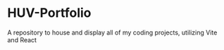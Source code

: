# HUV-Portfolio
A repository to house and display all of my coding projects, utilizing Vite and React
